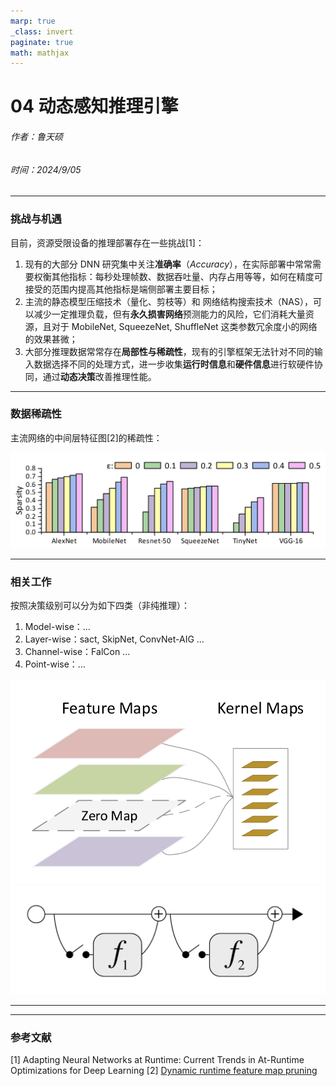 ```yaml
---
marp: true
_class: invert
paginate: true
math: mathjax
---
```

<!-- _header: 'Compute InkJet Lab' -->
<!-- _footer: evo | [Github](https://github.com/lancerstadium/evo/tree/ml) | [Docs](https://lancerstadium.github.io/evo/docs) -->

# 04 动态感知推理引擎

###### 作者：鲁天硕
###### 时间：2024/9/05

---

### 挑战与机遇

目前，资源受限设备的推理部署存在一些挑战[1]：
1. 现有的大部分 DNN 研究集中关注**准确率**（*Accuracy*），在实际部署中常常需要权衡其他指标：每秒处理帧数、数据吞吐量、内存占用等等，如何在精度可接受的范围内提高其他指标是端侧部署主要目标；
2. 主流的静态模型压缩技术（量化、剪枝等）和 网络结构搜索技术（NAS），可以减少一定推理负载，但有**永久损害网络**预测能力的风险，它们消耗大量资源，且对于 MobileNet, SqueezeNet, ShuffleNet 这类参数冗余度小的网络的效果甚微；
3. 大部分推理数据常常存在**局部性与稀疏性**，现有的引擎框架无法针对不同的输入数据选择不同的处理方式，进一步收集**运行时信息**和**硬件信息**进行软硬件协同，通过**动态决策**改善推理性能。

---

### 数据稀疏性

主流网络的中间层特征图[2]的稀疏性：

![alt text](image-2.png)

---

### 相关工作

按照决策级别可以分为如下四类（非纯推理）：
1. Model-wise：...
2. Layer-wise：sact, SkipNet, ConvNet-AIG ...
3. Channel-wise：FalCon ...
4. Point-wise：...


![bg right w:240](image-1.png)
![bg right w:240](image.png)




---


---

### 参考文献

[1] Adapting Neural Networks at Runtime: Current Trends in At-Runtime Optimizations for Deep Learning
[2] [Dynamic runtime feature map pruning](https://arxiv.org/pdf/1812.09922)
